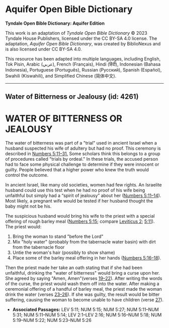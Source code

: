 # Aquifer Open Bible Dictionary

**Tyndale Open Bible Dictionary: Aquifer Edition**

This work is an adaptation of *Tyndale Open Bible Dictionary* © 2023 Tyndale House Publishers, licensed under the CC BY\-SA 4\.0 license. The adaptation, *Aquifer Open Bible Dictionary*, was created by BiblioNexus and is also licensed under CC BY\-SA 4\.0\.

This resource has been adapted into multiple languages, including English, Tok Pisin, Arabic (عربي), French (Français), Hindi (हिंदी), Indonesian (Bahasa Indonesia), Portuguese (Português), Russian (Русский), Spanish (Español), Swahili (Kiswahili), and Simplified Chinese (简体中文).



--------------------------------

## Water of Bitterness or Jealousy (id: 4261)

WATER OF BITTERNESS OR JEALOUSY
===============================

The water of bitterness was part of a "trial" used in ancient Israel when a husband suspected his wife of adultery but had no proof. This ceremony is described in [Numbers 5:11–31\.](https://ref.ly/Num5:11-Num5:31) Some scholars think this belongs to a group of procedures called "trials by ordeal." In these trials, the accused person had to face some physical challenge to determine if they were innocent or guilty. People believed that a higher power who knew the truth would control the outcome.

In ancient Israel, like many old societies, women had few rights. An Israelite husband could use this test when he had no proof of his wife being unfaithful but simply had a “spirit of jealousy” about her ([Numbers 5:11–14](https://ref.ly/Num5:11-Num5:14)). Most likely, a pregnant wife would be tested if her husband thought the baby might not be his.

The suspicious husband would bring his wife to the priest with a special offering of rough barley meal ([Numbers 5:15](https://ref.ly/Num5:15); compare [Leviticus 2](https://ref.ly/Lev2:1-Lev2:16); [5:11](https://ref.ly/Lev5:11)). The priest would:

1. Bring the woman to stand "before the Lord"
2. Mix "holy water" (probably from the tabernacle water basin) with dirt from the tabernacle floor
3. Untie the woman's hair (possibly to show shame)
4. Place some of the barley meal offering in her hands ([Numbers 5:16–18](https://ref.ly/Num5:16-Num5:18)).

Then the priest made her take an oath stating that if she had been unfaithful, drinking the "water of bitterness" would bring a curse upon her. She agreed by saying "Amen, Amen"(verses [19–22](https://ref.ly/Num5:19-Num5:22)). After writing the words of the curse, the priest would wash them off into the water. After making a ceremonial offering of a handful of barley meal, the priest made the woman drink the water (verses [23–26](https://ref.ly/Num5:23-Num5:26)). If she was guilty, the result would be bitter suffering, causing the woman to become unable to have children (verse [27](https://ref.ly/Num5:27)).

* **Associated Passages:** LEV 5:11; NUM 5:15; NUM 5:27; NUM 5:11–NUM 5:31; NUM 5:11–NUM 5:14; LEV 2:1–LEV 2:16; NUM 5:16–NUM 5:18; NUM 5:19–NUM 5:22; NUM 5:23–NUM 5:26

